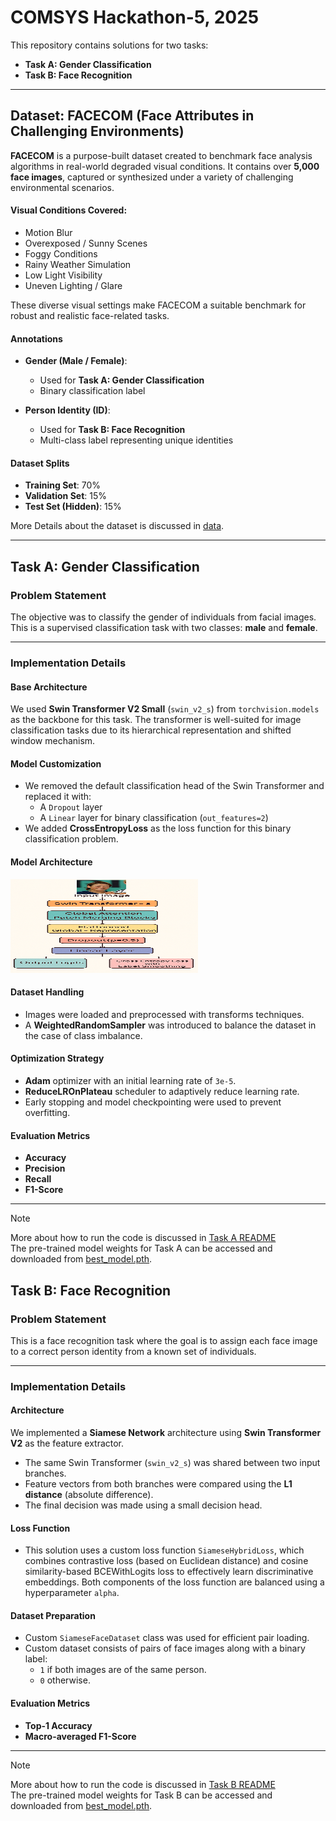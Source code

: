 # COMSYS Hackathon-5, 2025
This repository contains solutions for two tasks:

- **Task A: Gender Classification**
- **Task B: Face Recognition**

---
## Dataset: FACECOM (Face Attributes in Challenging Environments)

**FACECOM** is a purpose-built dataset created to benchmark face analysis algorithms in real-world degraded visual conditions. It contains over **5,000 face images**, captured or synthesized under a variety of challenging environmental scenarios.

#### Visual Conditions Covered:

- Motion Blur  
- Overexposed / Sunny Scenes  
- Foggy Conditions  
- Rainy Weather Simulation  
- Low Light Visibility  
- Uneven Lighting / Glare  

These diverse visual settings make FACECOM a suitable benchmark for robust and realistic face-related tasks.

#### Annotations

- **Gender (Male / Female)**:  
  - Used for **Task A: Gender Classification**
  - Binary classification label
  
- **Person Identity (ID)**:  
  - Used for **Task B: Face Recognition**
  - Multi-class label representing unique identities

#### Dataset Splits

- **Training Set**: 70%  
- **Validation Set**: 15%  
- **Test Set (Hidden)**: 15%

More Details about the dataset is discussed in [data](https://github.com/AtriSukul1508/Comsys-Hackathon/blob/main/data/README.md).

---

## Task A: Gender Classification

### Problem Statement

The objective was to classify the gender of individuals from facial images. This is a supervised classification task with two classes: **male** and **female**.

---

### Implementation Details

#### Base Architecture

We used **Swin Transformer V2 Small** (`swin_v2_s`) from `torchvision.models` as the backbone for this task. The transformer is well-suited for image classification tasks due to its hierarchical representation and shifted window mechanism.


#### Model Customization

- We removed the default classification head of the Swin Transformer and replaced it with:
  - A `Dropout` layer
  - A `Linear` layer for binary classification (`out_features=2`)
- We added **CrossEntropyLoss** as the loss function for this binary classification problem.

#### Model Architecture
<img src="./TaskA/model/TaskA.png" width="300px" height="150px"/>

#### Dataset Handling

- Images were loaded and preprocessed with transforms techniques.
- A **WeightedRandomSampler** was introduced to balance the dataset in the case of class imbalance.

#### Optimization Strategy

- **Adam** optimizer with an initial learning rate of `3e-5`.
- **ReduceLROnPlateau** scheduler to adaptively reduce learning rate.
- Early stopping and model checkpointing were used to prevent overfitting.

#### Evaluation Metrics

- **Accuracy**
- **Precision**
- **Recall**
- **F1-Score**

---
> [!NOTE]
> More about how to run the code is discussed in [Task A README](https://github.com/AtriSukul1508/Comsys-Hackathon/blob/main/TaskA/README.md) <br/>
> The pre-trained model weights for Task A can be accessed and downloaded from [best_model.pth](https://drive.google.com/file/d/1mB9Lqozewq4QgigvqeLhURdgIKyrKcZD/view?usp=sharing).

## Task B: Face Recognition

### Problem Statement

This is a face recognition task where the goal is to assign each face image to a correct person identity from a known set of individuals.

---

### Implementation Details

#### Architecture

We implemented a **Siamese Network** architecture using **Swin Transformer V2** as the feature extractor.

- The same Swin Transformer (`swin_v2_s`) was shared between two input branches.
- Feature vectors from both branches were compared using the **L1 distance** (absolute difference).
- The final decision was made using a small decision head.

#### Loss Function

- This solution uses a custom loss function ```SiameseHybridLoss```, which combines contrastive loss (based on Euclidean distance) and cosine similarity-based BCEWithLogits loss to effectively learn discriminative embeddings. Both components of the loss function are balanced using a hyperparameter ```alpha```.
  
#### Dataset Preparation

- Custom `SiameseFaceDataset` class was used for efficient pair loading.
- Custom dataset consists of pairs of face images along with a binary label:
  - `1` if both images are of the same person.
  - `0` otherwise.

#### Evaluation Metrics

- **Top-1 Accuracy**
- **Macro-averaged F1-Score**
---
> [!NOTE]
> More about how to run the code is discussed in [Task B README](https://github.com/AtriSukul1508/Comsys-Hackathon/blob/main/TaskB/README.md) <br/>
> The pre-trained model weights for Task B can be accessed and downloaded from [best_model.pth](https://drive.google.com/file/d/1xtsd0zAtk8nWcTCWY_7lWZvt-knz6YIy/view?usp=sharing).

